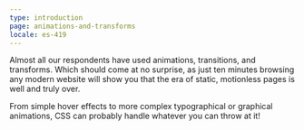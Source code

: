 ```yaml
---
type: introduction
page: animations-and-transforms
locale: es-419
---
```


Almost all our respondents have used animations, transitions, and transforms. Which should come at no surprise, as just ten minutes browsing any modern website will show you that the era of static, motionless pages is well and truly over. 

From simple hover effects to more complex typographical or graphical animations, CSS can probably handle whatever you can throw at it!